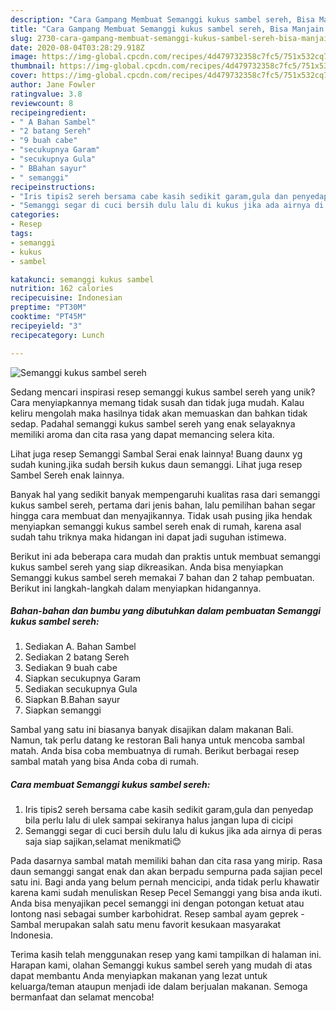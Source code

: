 ```yaml
---
description: "Cara Gampang Membuat Semanggi kukus sambel sereh, Bisa Manjain Lidah"
title: "Cara Gampang Membuat Semanggi kukus sambel sereh, Bisa Manjain Lidah"
slug: 2730-cara-gampang-membuat-semanggi-kukus-sambel-sereh-bisa-manjain-lidah
date: 2020-08-04T03:28:29.918Z
image: https://img-global.cpcdn.com/recipes/4d479732358c7fc5/751x532cq70/semanggi-kukus-sambel-sereh-foto-resep-utama.jpg
thumbnail: https://img-global.cpcdn.com/recipes/4d479732358c7fc5/751x532cq70/semanggi-kukus-sambel-sereh-foto-resep-utama.jpg
cover: https://img-global.cpcdn.com/recipes/4d479732358c7fc5/751x532cq70/semanggi-kukus-sambel-sereh-foto-resep-utama.jpg
author: Jane Fowler
ratingvalue: 3.8
reviewcount: 8
recipeingredient:
- " A Bahan Sambel"
- "2 batang Sereh"
- "9 buah cabe"
- "secukupnya Garam"
- "secukupnya Gula"
- " BBahan sayur"
- " semanggi"
recipeinstructions:
- "Iris tipis2 sereh bersama cabe kasih sedikit garam,gula dan penyedap bila perlu lalu di ulek sampai sekiranya halus jangan lupa di cicipi"
- "Semanggi segar di cuci bersih dulu lalu di kukus jika ada airnya di peras saja siap sajikan,selamat menikmati😊"
categories:
- Resep
tags:
- semanggi
- kukus
- sambel

katakunci: semanggi kukus sambel 
nutrition: 162 calories
recipecuisine: Indonesian
preptime: "PT30M"
cooktime: "PT45M"
recipeyield: "3"
recipecategory: Lunch

---
```



![Semanggi kukus sambel sereh](https://img-global.cpcdn.com/recipes/4d479732358c7fc5/751x532cq70/semanggi-kukus-sambel-sereh-foto-resep-utama.jpg)

Sedang mencari inspirasi resep semanggi kukus sambel sereh yang unik? Cara menyiapkannya memang tidak susah dan tidak juga mudah. Kalau keliru mengolah maka hasilnya tidak akan memuaskan dan bahkan tidak sedap. Padahal semanggi kukus sambel sereh yang enak selayaknya memiliki aroma dan cita rasa yang dapat memancing selera kita.

Lihat juga resep Semanggi Sambal Serai enak lainnya! Buang daunx yg sudah kuning.jika sudah bersih kukus daun semanggi. Lihat juga resep Sambel Sereh enak lainnya.

Banyak hal yang sedikit banyak mempengaruhi kualitas rasa dari semanggi kukus sambel sereh, pertama dari jenis bahan, lalu pemilihan bahan segar hingga cara membuat dan menyajikannya. Tidak usah pusing jika hendak menyiapkan semanggi kukus sambel sereh enak di rumah, karena asal sudah tahu triknya maka hidangan ini dapat jadi suguhan istimewa.


Berikut ini ada beberapa cara mudah dan praktis untuk membuat semanggi kukus sambel sereh yang siap dikreasikan. Anda bisa menyiapkan Semanggi kukus sambel sereh memakai 7 bahan dan 2 tahap pembuatan. Berikut ini langkah-langkah dalam menyiapkan hidangannya.

<!--inarticleads1-->

##### Bahan-bahan dan bumbu yang dibutuhkan dalam pembuatan Semanggi kukus sambel sereh:

1. Sediakan  A. Bahan Sambel
1. Sediakan 2 batang Sereh
1. Sediakan 9 buah cabe
1. Siapkan secukupnya Garam
1. Sediakan secukupnya Gula
1. Siapkan  B.Bahan sayur
1. Siapkan  semanggi


Sambal yang satu ini biasanya banyak disajikan dalam makanan Bali. Namun, tak perlu datang ke restoran Bali hanya untuk mencoba sambal matah. Anda bisa coba membuatnya di rumah. Berikut berbagai resep sambal matah yang bisa Anda coba di rumah. 

<!--inarticleads2-->

##### Cara membuat Semanggi kukus sambel sereh:

1. Iris tipis2 sereh bersama cabe kasih sedikit garam,gula dan penyedap bila perlu lalu di ulek sampai sekiranya halus jangan lupa di cicipi
1. Semanggi segar di cuci bersih dulu lalu di kukus jika ada airnya di peras saja siap sajikan,selamat menikmati😊


Pada dasarnya sambal matah memiliki bahan dan cita rasa yang mirip. Rasa daun semanggi sangat enak dan akan berpadu sempurna pada sajian pecel satu ini. Bagi anda yang belum pernah mencicipi, anda tidak perlu khawatir karena kami sudah menuliskan Resep Pecel Semanggi yang bisa anda ikuti. Anda bisa menyajikan pecel semanggi ini dengan potongan ketuat atau lontong nasi sebagai sumber karbohidrat. Resep sambal ayam geprek - Sambal merupakan salah satu menu favorit kesukaan masyarakat Indonesia. 

Terima kasih telah menggunakan resep yang kami tampilkan di halaman ini. Harapan kami, olahan Semanggi kukus sambel sereh yang mudah di atas dapat membantu Anda menyiapkan makanan yang lezat untuk keluarga/teman ataupun menjadi ide dalam berjualan makanan. Semoga bermanfaat dan selamat mencoba!
